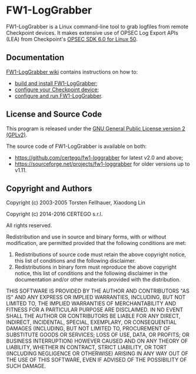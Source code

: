 # FW1-LogGrabber

FW1-LogGrabber is a Linux command-line tool to grab logfiles from remote Checkpoint devices. It makes extensive use of OPSEC Log Export APIs (LEA) from Checkpoint's [OPSEC SDK 6.0 for Linux 50](http://supportcontent.checkpoint.com/file_download?id=48148).

## Documentation

[FW1-LogGrabber wiki](https://github.com/certego/fw1-loggrabber/wiki) contains instructions on how to:
* [build and install FW1-LogGrabber](https://github.com/certego/fw1-loggrabber/wiki/Build-and-install-FW1-LogGrabber);
* [configure your Checkpoint device](https://github.com/certego/fw1-loggrabber/wiki/Configure-remote-Checkpoint-device);
* [configure and run FW1-LogGrabber](https://github.com/certego/fw1-loggrabber/wiki/Configure-and-run-FW1-LogGrabber).

## License and Source Code

This program is released under the [GNU General Public License version 2 (GPLv2)](https://github.com/certego/fw1-loggrabber/blob/master/LICENSE).

The source code of FW1-LogGrabber is available on both:
* https://github.com/certego/fw1-loggrabber for latest v2.0 and above;
* https://sourceforge.net/projects/fw1-loggrabber for older versions up to v1.11.

## Copyright and Authors

Copyright (c) 2003-2005 Torsten Fellhauer, Xiaodong Lin

Copyright (c) 2014-2016 CERTEGO s.r.l.

All rights reserved.

Redistribution and use in source and binary forms, with or without modification, are permitted provided that the following conditions are met:

1. Redistributions of source code must retain the above copyright notice, this list of conditions and the following disclaimer.
2. Redistributions in binary form must reproduce the above copyright notice, this list of conditions and the following disclaimer in the documentation and/or other materials provided with the distribution.

THIS SOFTWARE IS PROVIDED BY THE AUTHOR AND CONTRIBUTORS "AS IS" AND ANY EXPRESS OR IMPLIED WARRANTIES, INCLUDING, BUT NOT LIMITED TO, THE IMPLIED WARRANTIES OF MERCHANTABILITY AND FITNESS FOR A PARTICULAR PURPOSE ARE DISCLAIMED.  IN NO EVENT SHALL THE AUTHOR OR CONTRIBUTORS BE LIABLE FOR ANY DIRECT, INDIRECT, INCIDENTAL, SPECIAL, EXEMPLARY, OR CONSEQUENTIAL DAMAGES (INCLUDING, BUT NOT LIMITED TO, PROCUREMENT OF SUBSTITUTE GOODS OR SERVICES; LOSS OF USE, DATA, OR PROFITS; OR BUSINESS INTERRUPTION) HOWEVER CAUSED AND ON ANY THEORY OF LIABILITY, WHETHER IN CONTRACT, STRICT LIABILITY, OR TORT (INCLUDING NEGLIGENCE OR OTHERWISE) ARISING IN ANY WAY OUT OF THE USE OF THIS SOFTWARE, EVEN IF ADVISED OF THE POSSIBILITY OF SUCH DAMAGE.


